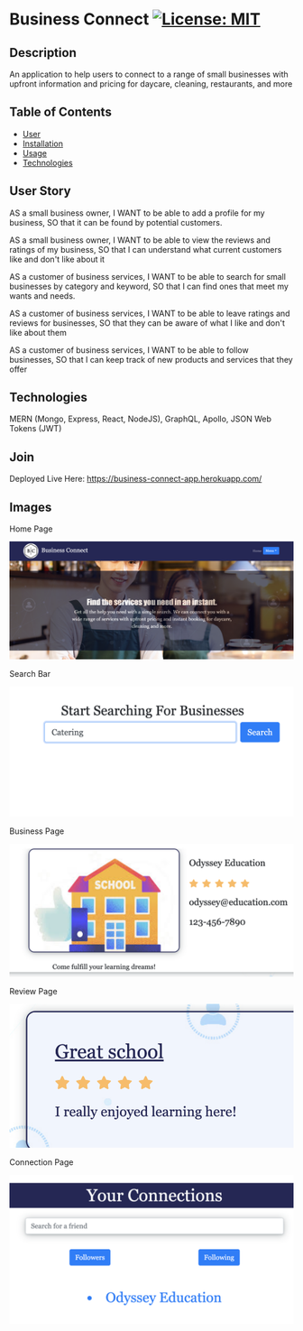 # Business Connect [![License: MIT](https://img.shields.io/badge/License-MIT-yellow.svg)](https://opensource.org/licenses/MIT)

## Description

An application to help users to connect to a range of small businesses with upfront information and pricing for daycare, cleaning, restaurants, and more

## Table of Contents

- [User](#user-story)
- [Installation](#installation)
- [Usage](#usage)
- [Technologies](#questions)

## User Story

AS a small business owner,
I WANT to be able to add a profile for my business,
SO that it can be found by potential customers.

AS a small business owner,
I WANT to be able to view the reviews and ratings of my business,
SO that I can understand what current customers like and don't like about it

AS a customer of business services,
I WANT to be able to search for small businesses by category and keyword,
SO that I can find ones that meet my wants and needs.

AS a customer of business services,
I WANT to be able to leave ratings and reviews for businesses,
SO that they can be aware of what I like and don't like about them

AS a customer of business services,
I WANT to be able to follow businesses,
SO that I can keep track of new products and services that they offer

## Technologies

MERN (Mongo, Express, React, NodeJS), GraphQL, Apollo, JSON Web Tokens (JWT)

## Join

Deployed Live Here: https://business-connect-app.herokuapp.com/

## Images

Home Page

![Homepage](./assets/homepage.png)

Search Bar

![Search Bar](./assets/business_search.png)

Business Page

![Business Page](./assets/single_business_page.png)

Review Page

![Review Page](./assets/review.png)

Connection Page

![Connection Page](./assets/connections.png)
